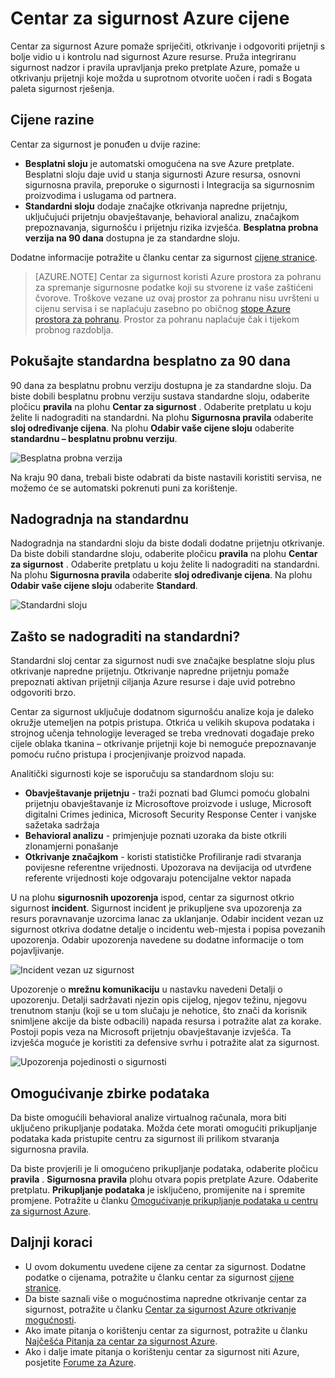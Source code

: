 <properties
   pageTitle="Centar za sigurnost cijene | Microsoft Azure"
   description="Ovaj članak sadrži informacije na cijene za centar za sigurnost Azure."
   services="security-center"
   documentationCenter="na"
   authors="TerryLanfear"
   manager="MBaldwin"
   editor=""/>

<tags
   ms.service="security-center"
   ms.devlang="na"
   ms.topic="article"
   ms.tgt_pltfrm="na"
   ms.workload="na"
   ms.date="10/12/2016"
   ms.author="terrylan"/>

# <a name="azure-security-center-pricing"></a>Centar za sigurnost Azure cijene

Centar za sigurnost Azure pomaže spriječiti, otkrivanje i odgovoriti prijetnji s bolje vidio u i kontrolu nad sigurnost Azure resurse. Pruža integriranu sigurnost nadzor i pravila upravljanja preko pretplate Azure, pomaže u otkrivanju prijetnji koje možda u suprotnom otvorite uočen i radi s Bogata paleta sigurnost rješenja.

## <a name="pricing-tiers"></a>Cijene razine

Centar za sigurnost je ponuđen u dvije razine:

- **Besplatni sloju** je automatski omogućena na sve Azure pretplate. Besplatni sloju daje uvid u stanja sigurnosti Azure resursa, osnovni sigurnosna pravila, preporuke o sigurnosti i Integracija sa sigurnosnim proizvodima i uslugama od partnera.
- **Standardni sloju** dodaje značajke otkrivanja napredne prijetnju, uključujući prijetnju obavještavanje, behavioral analizu, značajkom prepoznavanja, sigurnošću i prijetnju rizika izvješća. **Besplatna probna verzija na 90 dana** dostupna je za standardne sloju.

Dodatne informacije potražite u članku centar za sigurnost [cijene stranice](https://azure.microsoft.com/pricing/details/security-center/).

> [AZURE.NOTE] Centar za sigurnost koristi Azure prostora za pohranu za spremanje sigurnosne podatke koji su stvorene iz vaše zaštićeni čvorove. Troškove vezane uz ovaj prostor za pohranu nisu uvršteni u cijenu servisa i se naplaćuju zasebno po običnog [stope Azure prostora za pohranu](https://azure.microsoft.com/pricing/details/storage/blobs/). Prostor za pohranu naplaćuje čak i tijekom probnog razdoblja.

## <a name="try-standard-free-for-90-days"></a>Pokušajte standardna besplatno za 90 dana

90 dana za besplatnu probnu verziju dostupna je za standardne sloju. Da biste dobili besplatnu probnu verziju sustava standardne sloju, odaberite pločicu **pravila** na plohu **Centar za sigurnost** . Odaberite pretplatu u koju želite li nadograditi na standardni. Na plohu **Sigurnosna pravila** odaberite **sloj određivanje cijena**. Na plohu **Odabir vaše cijene sloju** odaberite **standardnu – besplatnu probnu verziju**.

![Besplatna probna verzija][1]

Na kraju 90 dana, trebali biste odabrati da biste nastavili koristiti servisa, ne možemo će se automatski pokrenuti puni za korištenje.

## <a name="upgrade-to-standard"></a>Nadogradnja na standardnu

Nadogradnja na standardni sloju da biste dodali dodatne prijetnju otkrivanje. Da biste dobili standardne sloju, odaberite pločicu **pravila** na plohu **Centar za sigurnost** . Odaberite pretplatu u koju želite li nadograditi na standardni. Na plohu **Sigurnosna pravila** odaberite **sloj određivanje cijena**. Na plohu **Odabir vaše cijene sloju** odaberite **Standard**.

![Standardni sloju][2]

## <a name="why-upgrade-to-standard"></a>Zašto se nadograditi na standardni?

Standardni sloj centar za sigurnost nudi sve značajke besplatne sloju plus otkrivanje napredne prijetnju. Otkrivanje napredne prijetnju pomaže prepoznati aktivan prijetnji ciljanja Azure resurse i daje uvid potrebno odgovoriti brzo.

Centar za sigurnost uključuje dodatnom sigurnošću analize koja je daleko okružje utemeljen na potpis pristupa. Otkrića u velikih skupova podataka i strojnog učenja tehnologije leveraged se treba vrednovati događaje preko cijele oblaka tkanina – otkrivanje prijetnji koje bi nemoguće prepoznavanje pomoću ručno pristupa i procjenjivanje proizvod napada.

Analitički sigurnosti koje se isporučuju sa standardnom sloju su:

- **Obavještavanje prijetnju** - traži poznati bad Glumci pomoću globalni prijetnju obavještavanje iz Microsoftove proizvode i usluge, Microsoft digitalni Crimes jedinica, Microsoft Security Response Center i vanjske sažetaka sadržaja
- **Behavioral analizu** - primjenjuje poznati uzoraka da biste otkrili zlonamjerni ponašanje
- **Otkrivanje značajkom** - koristi statističke Profiliranje radi stvaranja povijesne referentne vrijednosti. Upozorava na devijacija od utvrđene referente vrijednosti koje odgovaraju potencijalne vektor napada

U na plohu **sigurnosnih upozorenja** ispod, centar za sigurnost otkrio sigurnost **incident**. Sigurnost incident je prikupljene sva upozorenja za resurs poravnavanje uzorcima lanac za uklanjanje. Odabir incident vezan uz sigurnost otkriva dodatne detalje o incidentu web-mjesta i popisa povezanih upozorenja. Odabir upozorenja navedene su dodatne informacije o tom pojavljivanje.

![Incident vezan uz sigurnost][3]

Upozorenje o **mrežnu komunikaciju** u nastavku navedeni Detalji o upozorenju. Detalji sadržavati njezin opis cijelog, njegov težinu, njegovu trenutnom stanju (koji se u tom slučaju je nehotice, što znači da korisnik snimljene akcije da biste odbacili) napada resursa i potražite alat za korake. Postoji popis veza na Microsoft prijetnju obavještavanje izvješća. Ta izvješća moguće je koristiti za defensive svrhu i potražite alat za sigurnost.

![Upozorenja pojedinosti o sigurnosti][4]

## <a name="enable-data-collection"></a>Omogućivanje zbirke podataka

Da biste omogućili behavioral analize virtualnog računala, mora biti uključeno prikupljanje podataka. Možda ćete morati omogućiti prikupljanje podataka kada pristupite centru za sigurnost ili prilikom stvaranja sigurnosna pravila.

Da biste provjerili je li omogućeno prikupljanje podataka, odaberite pločicu **pravila** . **Sigurnosna pravila** plohu otvara popis pretplate Azure. Odaberite pretplatu. **Prikupljanje podataka** je isključeno, promijenite na i spremite promjene. Potražite u članku [Omogućivanje prikupljanje podataka u centru za sigurnost Azure](security-center-enable-data-collection.md).

## <a name="next-steps"></a>Daljnji koraci

- U ovom dokumentu uvedene cijene za centar za sigurnost. Dodatne podatke o cijenama, potražite u članku centar za sigurnost [cijene stranice](https://azure.microsoft.com/pricing/details/security-center/).
- Da biste saznali više o mogućnostima napredne otkrivanje centar za sigurnost, potražite u članku [Centar za sigurnost Azure otkrivanje mogućnosti](security-center-detection-capabilities.md).
- Ako imate pitanja o korištenju centar za sigurnost, potražite u članku [Najčešća Pitanja za centar za sigurnost Azure](security-center-faq.md).
- Ako i dalje imate pitanja o korištenju centar za sigurnost niti Azure, posjetite [Forume za Azure](https://social.msdn.microsoft.com/Forums/home?forum=AzureSecurityCenter&filter=alltypes&sort=lastpostdesc).

<!--Image references-->
[1]: ./media/security-center-pricing/free-trial.png
[2]: ./media/security-center-pricing/standard.png
[3]: ./media/security-center-pricing/incident.png
[4]: ./media/security-center-pricing/network-alert.png
